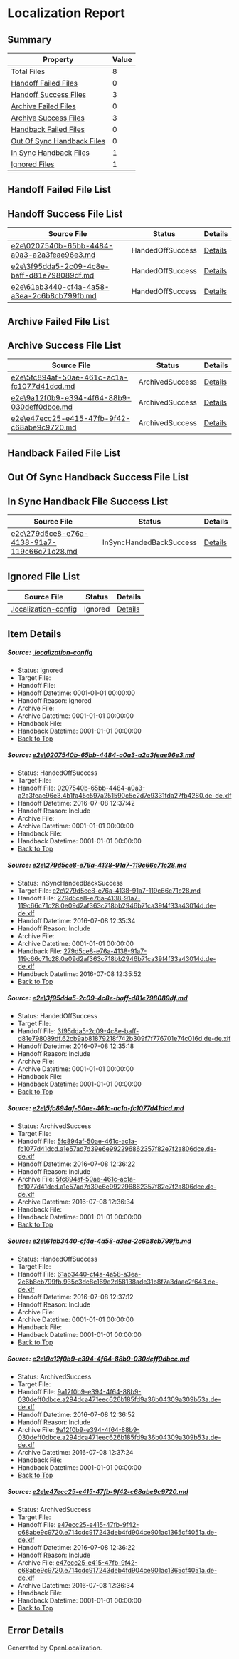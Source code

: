 # <a name='report-top'></a> Localization Report

## Summary
 Property | Value 
 -------- | ----- 
 Total Files | 8
[ Handoff Failed Files ](#handoff-failed-list)| 0
[ Handoff Success Files ](#handoff-success-list)| 3
[ Archive Failed Files ](#archive-failed-list)| 0
[ Archive Success Files ](#archive-success-list)| 3
[ Handback Failed Files ](#handback-failed-list)| 0
[ Out Of Sync Handback Files ](#outofsync-handback-success-list)| 0
[ In Sync Handback Files ](#insync-handback-success-list)| 1
[ Ignored Files ](#ignored-list)| 1

## <a name='handoff-failed-list'></a> Handoff Failed File List

## <a name='handoff-success-list'></a> Handoff Success File List
 Source File | Status | Details 
 ----------- | ------ | ------- 
 [e2e\0207540b-65bb-4484-a0a3-a2a3feae96e3.md](https://github.com/OpenLocalizationTestOrg/oltest/blob/87be23573038de59806b962c26bcb8f9bc075a19/e2e/0207540b-65bb-4484-a0a3-a2a3feae96e3.md) | HandedOffSuccess | [Details](#274b9d380a71e531dea88f20ebaef555d7eabf941)
 [e2e\3f95dda5-2c09-4c8e-baff-d81e798089df.md](https://github.com/OpenLocalizationTestOrg/oltest/blob/f5598b2455f51c2baee03b2573d2326f07a05614/e2e/3f95dda5-2c09-4c8e-baff-d81e798089df.md) | HandedOffSuccess | [Details](#e468a407bbc6a63f78a41ca901504d6bd7a914c93)
 [e2e\61ab3440-cf4a-4a58-a3ea-2c6b8cb799fb.md](https://github.com/OpenLocalizationTestOrg/oltest/blob/3cd8a622e7d20c1eb81334ee84aff825a6298bfd/e2e/61ab3440-cf4a-4a58-a3ea-2c6b8cb799fb.md) | HandedOffSuccess | [Details](#2b722fc44742d9ca6b4a91cd084926e39bd78b675)

## <a name='archive-failed-list'></a> Archive Failed File List

## <a name='archive-success-list'></a> Archive Success File List
 Source File | Status | Details 
 ----------- | ------ | ------- 
 [e2e\5fc894af-50ae-461c-ac1a-fc1077d41dcd.md](https://github.com/OpenLocalizationTestOrg/oltest/blob/422c3adab288322dbe960335ca9588c519bca952/e2e/5fc894af-50ae-461c-ac1a-fc1077d41dcd.md) | ArchivedSuccess | [Details](#a3038022273b8464c27d9c3109d1d3c1ea4129d94)
 [e2e\9a12f0b9-e394-4f64-88b9-030deff0dbce.md](https://github.com/OpenLocalizationTestOrg/oltest/blob/c2b9773c21f4a5d0f6de118104fc72aacd78f0ff/e2e/9a12f0b9-e394-4f64-88b9-030deff0dbce.md) | ArchivedSuccess | [Details](#2356b4076e06124346080815b0563b81f7f7a08f6)
 [e2e\e47ecc25-e415-47fb-9f42-c68abe9c9720.md](https://github.com/OpenLocalizationTestOrg/oltest/blob/422c3adab288322dbe960335ca9588c519bca952/e2e/e47ecc25-e415-47fb-9f42-c68abe9c9720.md) | ArchivedSuccess | [Details](#f1c7b850ea73e26bbd192f7f6d490a248fd1a4947)

## <a name='handback-failed-list'></a> Handback Failed File List

## <a name='outofsync-handback-success-list'></a> Out Of Sync Handback Success File List

## <a name='insync-handback-success-list'></a> In Sync Handback File Success List
 Source File | Status | Details 
 ----------- | ------ | ------- 
 [e2e\279d5ce8-e76a-4138-91a7-119c66c71c28.md](https://github.com/OpenLocalizationTestOrg/oltest/blob/ca7a26ea0a5af906fd18140efc463cb34bb7c10a/e2e/279d5ce8-e76a-4138-91a7-119c66c71c28.md) | InSyncHandedBackSuccess | [Details](#a92d5dbef10ae277544346c75283031ce1e2afc52)

## <a name='ignored-list'></a> Ignored File List
 Source File | Status | Details 
 ----------- | ------ | ------- 
 [.localization-config](https://github.com/OpenLocalizationTestOrg/oltest/blob/87be23573038de59806b962c26bcb8f9bc075a19/.localization-config) | Ignored | [Details](#3d4f252ac210baf56311d7e97dcc2db10974dbd20)

## Item Details
##### <a name='3d4f252ac210baf56311d7e97dcc2db10974dbd20'></a> Source: [.localization-config](https://github.com/OpenLocalizationTestOrg/oltest/blob/87be23573038de59806b962c26bcb8f9bc075a19/.localization-config)
* Status: Ignored
* Target File: 
* Handoff File: 
* Handoff Datetime: 0001-01-01 00:00:00
* Handoff Reason: Ignored
* Archive File: 
* Archive Datetime: 0001-01-01 00:00:00
* Handback File: 
* Handback Datetime: 0001-01-01 00:00:00
* [Back to Top](#report-top)

##### <a name='274b9d380a71e531dea88f20ebaef555d7eabf941'></a> Source: [e2e\0207540b-65bb-4484-a0a3-a2a3feae96e3.md](https://github.com/OpenLocalizationTestOrg/oltest/blob/87be23573038de59806b962c26bcb8f9bc075a19/e2e/0207540b-65bb-4484-a0a3-a2a3feae96e3.md)
* Status: HandedOffSuccess
* Target File: 
* Handoff File: [0207540b-65bb-4484-a0a3-a2a3feae96e3.4b1fa45c597a251590c5e2d7e9331fda27fb4280.de-de.xlf](https://github.com/OpenLocalizationTestOrg/olhandoff-e2e/blob/88d1ebcaefc53a948e31f0ae10c4dac873128c44/ol-handoff/OpenLocalizationTestOrg/oltest-dede-fly/ci/ht/0207540b-65bb-4484-a0a3-a2a3feae96e3.4b1fa45c597a251590c5e2d7e9331fda27fb4280.de-de.xlf)
* Handoff Datetime: 2016-07-08 12:37:42
* Handoff Reason: Include
* Archive File: 
* Archive Datetime: 0001-01-01 00:00:00
* Handback File: 
* Handback Datetime: 0001-01-01 00:00:00
* [Back to Top](#report-top)

##### <a name='a92d5dbef10ae277544346c75283031ce1e2afc52'></a> Source: [e2e\279d5ce8-e76a-4138-91a7-119c66c71c28.md](https://github.com/OpenLocalizationTestOrg/oltest/blob/ca7a26ea0a5af906fd18140efc463cb34bb7c10a/e2e/279d5ce8-e76a-4138-91a7-119c66c71c28.md)
* Status: InSyncHandedBackSuccess
* Target File: [e2e\279d5ce8-e76a-4138-91a7-119c66c71c28.md](https://github.com/OpenLocalizationTestOrg/oltest-dede-fly/blob/2becdaabd52789a653f89a7d3368dd74970ca279/e2e/279d5ce8-e76a-4138-91a7-119c66c71c28.md)
* Handoff File: [279d5ce8-e76a-4138-91a7-119c66c71c28.0e09d2af363c718bb2946b71ca39f4f33a43014d.de-de.xlf](https://github.com/OpenLocalizationTestOrg/olhandoff-e2e/blob/860f26e53ec5f63fa0f6d6ba07517e51299b3d37/ol-handoff/OpenLocalizationTestOrg/oltest-dede-fly/ci/ht/279d5ce8-e76a-4138-91a7-119c66c71c28.0e09d2af363c718bb2946b71ca39f4f33a43014d.de-de.xlf)
* Handoff Datetime: 2016-07-08 12:35:34
* Handoff Reason: Include
* Archive File: 
* Archive Datetime: 0001-01-01 00:00:00
* Handback File: [279d5ce8-e76a-4138-91a7-119c66c71c28.0e09d2af363c718bb2946b71ca39f4f33a43014d.de-de.xlf](https://github.com/OpenLocalizationTestOrg/olhandback-e2e/blob/372b258816668cc689874a90bca5ea0940e64169/ol-handback/OpenLocalizationTestOrg/oltest-dede-fly/ci/ht/279d5ce8-e76a-4138-91a7-119c66c71c28.0e09d2af363c718bb2946b71ca39f4f33a43014d.de-de.xlf)
* Handback Datetime: 2016-07-08 12:35:52
* [Back to Top](#report-top)

##### <a name='e468a407bbc6a63f78a41ca901504d6bd7a914c93'></a> Source: [e2e\3f95dda5-2c09-4c8e-baff-d81e798089df.md](https://github.com/OpenLocalizationTestOrg/oltest/blob/f5598b2455f51c2baee03b2573d2326f07a05614/e2e/3f95dda5-2c09-4c8e-baff-d81e798089df.md)
* Status: HandedOffSuccess
* Target File: 
* Handoff File: [3f95dda5-2c09-4c8e-baff-d81e798089df.62cb9ab81879218f742b309f7f776701e74c016d.de-de.xlf](https://github.com/OpenLocalizationTestOrg/olhandoff-e2e/blob/d0972cc5257cf985ff4b93297c673b457d6e7538/ol-handoff/OpenLocalizationTestOrg/oltest-dede-fly/ci/ht/3f95dda5-2c09-4c8e-baff-d81e798089df.62cb9ab81879218f742b309f7f776701e74c016d.de-de.xlf)
* Handoff Datetime: 2016-07-08 12:35:18
* Handoff Reason: Include
* Archive File: 
* Archive Datetime: 0001-01-01 00:00:00
* Handback File: 
* Handback Datetime: 0001-01-01 00:00:00
* [Back to Top](#report-top)

##### <a name='a3038022273b8464c27d9c3109d1d3c1ea4129d94'></a> Source: [e2e\5fc894af-50ae-461c-ac1a-fc1077d41dcd.md](https://github.com/OpenLocalizationTestOrg/oltest/blob/422c3adab288322dbe960335ca9588c519bca952/e2e/5fc894af-50ae-461c-ac1a-fc1077d41dcd.md)
* Status: ArchivedSuccess
* Target File: 
* Handoff File: [5fc894af-50ae-461c-ac1a-fc1077d41dcd.a1e57ad7d39e6e992296862357f82e7f2a806dce.de-de.xlf](https://github.com/OpenLocalizationTestOrg/olhandoff-e2e/blob/f7114b5e874c7357985fbd544fb9a35739050522/ol-handoff/OpenLocalizationTestOrg/oltest-dede-fly/ci/ht/5fc894af-50ae-461c-ac1a-fc1077d41dcd.a1e57ad7d39e6e992296862357f82e7f2a806dce.de-de.xlf)
* Handoff Datetime: 2016-07-08 12:36:22
* Handoff Reason: Include
* Archive File: [5fc894af-50ae-461c-ac1a-fc1077d41dcd.a1e57ad7d39e6e992296862357f82e7f2a806dce.de-de.xlf](https://github.com/OpenLocalizationTestOrg/olhandoff-e2e/blob/e67e4df03492cac70c53095e7da991d945db303d/ol-archive/OpenLocalizationTestOrg/oltest-dede-fly/ci/ht/5fc894af-50ae-461c-ac1a-fc1077d41dcd.a1e57ad7d39e6e992296862357f82e7f2a806dce.de-de.xlf)
* Archive Datetime: 2016-07-08 12:36:34
* Handback File: 
* Handback Datetime: 0001-01-01 00:00:00
* [Back to Top](#report-top)

##### <a name='2b722fc44742d9ca6b4a91cd084926e39bd78b675'></a> Source: [e2e\61ab3440-cf4a-4a58-a3ea-2c6b8cb799fb.md](https://github.com/OpenLocalizationTestOrg/oltest/blob/3cd8a622e7d20c1eb81334ee84aff825a6298bfd/e2e/61ab3440-cf4a-4a58-a3ea-2c6b8cb799fb.md)
* Status: HandedOffSuccess
* Target File: 
* Handoff File: [61ab3440-cf4a-4a58-a3ea-2c6b8cb799fb.935c3dc8c169e2d58138ade31b8f7a3daae2f643.de-de.xlf](https://github.com/OpenLocalizationTestOrg/olhandoff-e2e/blob/82baaa670f278f5535f14899db7537311c10e15b/ol-handoff/OpenLocalizationTestOrg/oltest-dede-fly/ci/ht/61ab3440-cf4a-4a58-a3ea-2c6b8cb799fb.935c3dc8c169e2d58138ade31b8f7a3daae2f643.de-de.xlf)
* Handoff Datetime: 2016-07-08 12:37:12
* Handoff Reason: Include
* Archive File: 
* Archive Datetime: 0001-01-01 00:00:00
* Handback File: 
* Handback Datetime: 0001-01-01 00:00:00
* [Back to Top](#report-top)

##### <a name='2356b4076e06124346080815b0563b81f7f7a08f6'></a> Source: [e2e\9a12f0b9-e394-4f64-88b9-030deff0dbce.md](https://github.com/OpenLocalizationTestOrg/oltest/blob/c2b9773c21f4a5d0f6de118104fc72aacd78f0ff/e2e/9a12f0b9-e394-4f64-88b9-030deff0dbce.md)
* Status: ArchivedSuccess
* Target File: 
* Handoff File: [9a12f0b9-e394-4f64-88b9-030deff0dbce.a294dca471eec626b185fd9a36b04309a309b53a.de-de.xlf](https://github.com/OpenLocalizationTestOrg/olhandoff-e2e/blob/5d28de0485e0f69a46f64e4fd50def30e190e9a4/ol-handoff/OpenLocalizationTestOrg/oltest-dede-fly/ci/ht/9a12f0b9-e394-4f64-88b9-030deff0dbce.a294dca471eec626b185fd9a36b04309a309b53a.de-de.xlf)
* Handoff Datetime: 2016-07-08 12:36:52
* Handoff Reason: Include
* Archive File: [9a12f0b9-e394-4f64-88b9-030deff0dbce.a294dca471eec626b185fd9a36b04309a309b53a.de-de.xlf](https://github.com/OpenLocalizationTestOrg/olhandoff-e2e/blob/9c5d5a1c899a339e1c03d39b43ddd00d532ecb90/ol-archive/OpenLocalizationTestOrg/oltest-dede-fly/ci/ht/9a12f0b9-e394-4f64-88b9-030deff0dbce.a294dca471eec626b185fd9a36b04309a309b53a.de-de.xlf)
* Archive Datetime: 2016-07-08 12:37:24
* Handback File: 
* Handback Datetime: 0001-01-01 00:00:00
* [Back to Top](#report-top)

##### <a name='f1c7b850ea73e26bbd192f7f6d490a248fd1a4947'></a> Source: [e2e\e47ecc25-e415-47fb-9f42-c68abe9c9720.md](https://github.com/OpenLocalizationTestOrg/oltest/blob/422c3adab288322dbe960335ca9588c519bca952/e2e/e47ecc25-e415-47fb-9f42-c68abe9c9720.md)
* Status: ArchivedSuccess
* Target File: 
* Handoff File: [e47ecc25-e415-47fb-9f42-c68abe9c9720.e714cdc917243deb4fd904ce901ac1365cf4051a.de-de.xlf](https://github.com/OpenLocalizationTestOrg/olhandoff-e2e/blob/f7114b5e874c7357985fbd544fb9a35739050522/ol-handoff/OpenLocalizationTestOrg/oltest-dede-fly/ci/ht/e47ecc25-e415-47fb-9f42-c68abe9c9720.e714cdc917243deb4fd904ce901ac1365cf4051a.de-de.xlf)
* Handoff Datetime: 2016-07-08 12:36:22
* Handoff Reason: Include
* Archive File: [e47ecc25-e415-47fb-9f42-c68abe9c9720.e714cdc917243deb4fd904ce901ac1365cf4051a.de-de.xlf](https://github.com/OpenLocalizationTestOrg/olhandoff-e2e/blob/e67e4df03492cac70c53095e7da991d945db303d/ol-archive/OpenLocalizationTestOrg/oltest-dede-fly/ci/ht/e47ecc25-e415-47fb-9f42-c68abe9c9720.e714cdc917243deb4fd904ce901ac1365cf4051a.de-de.xlf)
* Archive Datetime: 2016-07-08 12:36:34
* Handback File: 
* Handback Datetime: 0001-01-01 00:00:00
* [Back to Top](#report-top)


## Error Details

Generated by OpenLocalization.
